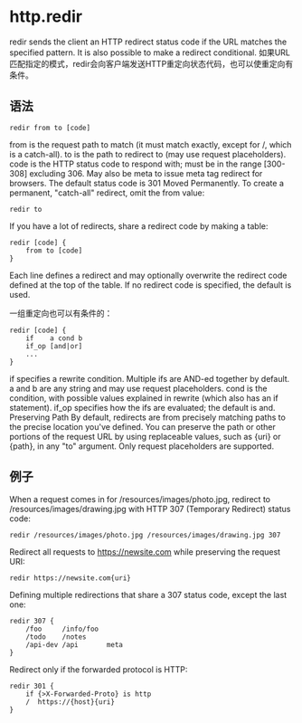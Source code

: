 # http.redir
redir sends the client an HTTP redirect status code if the URL matches the specified pattern. It is also possible to make a redirect conditional.
如果URL匹配指定的模式，redir会向客户端发送HTTP重定向状态代码，也可以使重定向有条件。

## 语法
```
redir from to [code]
```

from is the request path to match (it must match exactly, except for /, which is a catch-all).
to is the path to redirect to (may use request placeholders).
code is the HTTP status code to respond with; must be in the range [300-308] excluding 306. May also be meta to issue meta tag redirect for browsers. The default status code is 301 Moved Permanently.
To create a permanent, "catch-all" redirect, omit the from value:

```
redir to
```

If you have a lot of redirects, share a redirect code by making a table:

```
redir [code] {
	from to [code]
}
```

Each line defines a redirect and may optionally overwrite the redirect code defined at the top of the table. If no redirect code is specified, the default is used.

一组重定向也可以有条件的：
```
redir [code] {
	if    a cond b
	if_op [and|or]
	...
}
```

if specifies a rewrite condition. Multiple ifs are AND-ed together by default. a and b are any string and may use request placeholders. cond is the condition, with possible values explained in rewrite (which also has an if statement).
if_op specifies how the ifs are evaluated; the default is and.
Preserving Path
By default, redirects are from precisely matching paths to the precise location you've defined. You can preserve the path or other portions of the request URL by using replaceable values, such as {uri} or {path}, in any "to" argument. Only request placeholders are supported.

## 例子
When a request comes in for /resources/images/photo.jpg, redirect to /resources/images/drawing.jpg with HTTP 307 (Temporary Redirect) status code:

```
redir /resources/images/photo.jpg /resources/images/drawing.jpg 307
```

Redirect all requests to https://newsite.com while preserving the request URI:

```
redir https://newsite.com{uri}
```

Defining multiple redirections that share a 307 status code, except the last one:

```
redir 307 {
	/foo     /info/foo
	/todo    /notes
	/api-dev /api       meta
}
```

Redirect only if the forwarded protocol is HTTP:

```
redir 301 {
	if {>X-Forwarded-Proto} is http
	/  https://{host}{uri}
}
```